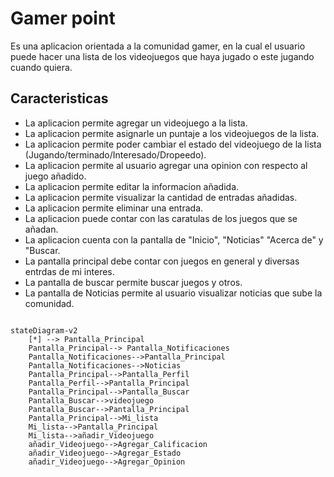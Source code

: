 
# Gamer point 

Es una aplicacion orientada a la comunidad gamer, en la cual el usuario puede hacer una lista de los videojuegos que haya jugado o este jugando cuando quiera.


## Caracteristicas

- La aplicacion permite agregar un videojuego a la lista.
- La aplicacion permite asignarle un puntaje a los videojuegos de la lista.
- La aplicacion permite poder cambiar el estado del videojuego de la lista (Jugando/terminado/Interesado/Dropeedo).
- La aplicacion permite al usuario agregar una opinion con respecto al juego añadido.
- La aplicacion permite editar la informacion añadida.
- La aplicacion permite visualizar la cantidad de entradas añadidas.
- La aplicacion permite eliminar una entrada.
- La aplicacion puede contar con las caratulas de los juegos que se añadan.
- La aplicacion cuenta con la pantalla de "Inicio", "Noticias" "Acerca de" y "Buscar.
- La pantalla principal debe contar con juegos en general y diversas entrdas de mi interes.
- La pantalla de buscar permite buscar juegos y otros.
- La pantalla de Noticias permite al usuario visualizar noticias que sube la comunidad.




```mermaid

stateDiagram-v2
    [*] --> Pantalla_Principal
    Pantalla_Principal--> Pantalla_Notificaciones
    Pantalla_Notificaciones-->Pantalla_Principal
    Pantalla_Notificaciones-->Noticias
    Pantalla_Principal-->Pantalla_Perfil
    Pantalla_Perfil-->Pantalla_Principal
    Pantalla_Principal-->Pantalla_Buscar
    Pantalla_Buscar-->videojuego
    Pantalla_Buscar-->Pantalla_Principal
    Pantalla_Principal-->Mi_lista
    Mi_lista-->Pantalla_Principal
    Mi_lista-->añadir_Videojuego
    añadir_Videojuego-->Agregar_Calificacion
    añadir_Videojuego-->Agregar_Estado
    añadir_Videojuego-->Agregar_Opinion
 

```